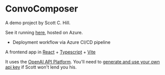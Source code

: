 # ConvoComposer

A demo project by Scott C. Hill.

See it running [here](https://lively-wave-0f45b0f1e.4.azurestaticapps.net), hosted on Azure.

- Deployment workflow via Azure CI/CD pipeline

A frontend app in [React](https://react.dev/) + [Typescript](https://www.typescriptlang.org/) + [Vite](https://vite.dev/)

It uses the [OpenAI API Platform](https://openai.com/api/). You'll need to [generate and use your own api key](https://platform.openai.com/docs/quickstart) if Scott won't lend you his.
